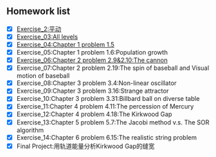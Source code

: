 ## Homework list
- [x] [Exercise_2:平动](https://github.com/jiagu999/Computational_Physics_N2015301020066/blob/master/%E4%BD%9C%E4%B8%9A1.md)
- [x] [Exercise_03:All levels](https://github.com/jiagu999/Computational_Physics_N2015301020066/blob/master/excercise%202)
- [x] [Exercise_04:Chapter 1 problem 1.5](https://github.com/jiagu999/Computational_Physics_N2015301020066/edit/master/excercise%204.md)
- [x] Exercise_05:Chapter 1 problem 1.6:Population growth
- [x] [Exercise_06:Chapter 2 problem 2.9&2.10:The cannon](https://github.com/jiagu999/Computational_Physics_N2015301020066/blob/master/excercise%205.md)
- [x] Exercise_07:Chapter 2 problem 2.19:The spin of baseball and Visual motion of baseball
- [x] Exercise_08:Chapter 3 problem 3.4:Non-linear oscillator
- [x] Exercise_09:Chapter 3 problem 3.16:Strange attractor
- [x] Exercise_10:Chapter 3 problem 3.31:Billbard ball on diverse table
- [x] Exercise_11:Chapter 4 problem 4.11:The percession of Mercury
- [x] Exercise_12:Chapter 4 problem 4.18:The Kirkwood Gap
- [x] Exercise_13:Chapter 5 problem 5.7:The Jacobi method v.s. The SOR algorithm
- [x] Exercise_14:Chapter 6 problem 6.15:The realistic string problem
- [x] Final Project:用轨道能量分析Kirkwood Gap的缝宽
